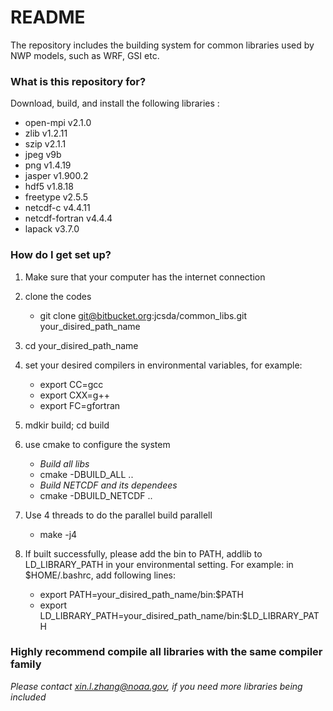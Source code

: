 # README #

The repository includes the building system for common libraries used by NWP models, such as WRF, GSI etc.

### What is this repository for? ###

Download, build, and install the following libraries :

* open-mpi v2.1.0
* zlib v1.2.11
* szip v2.1.1
* jpeg v9b
* png v1.4.19
* jasper v1.900.2 
* hdf5 v1.8.18
* freetype v2.5.5
* netcdf-c v4.4.11
* netcdf-fortran v4.4.4
* lapack v3.7.0

### How do I get set up? ###

1. Make sure that your computer has the internet connection

2. clone the codes

   * git clone git@bitbucket.org:jcsda/common\_libs.git your\_disired\_path\_name
  
3. cd your\_disired\_path\_name

4. set your desired compilers in environmental variables, for example:

   * export CC=gcc
   * export CXX=g++
   * export FC=gfortran
  
5. mdkir build; cd build

6. use cmake to configure the system

     * *Build all libs*
     * cmake -DBUILD\_ALL ..
     * *Build NETCDF and its dependees*
     * cmake -DBUILD\_NETCDF ..

7. Use 4 threads to do the parallel build parallell

   * make -j4

8. If built successfully, please add the bin to PATH, addlib to LD\_LIBRARY\_PATH in your environmental setting. For example: in $HOME/.bashrc, add following lines:

   * export PATH=your\_disired\_path_name/bin:$PATH
   * export LD\_LIBRARY\_PATH=your\_disired\_path\_name/bin:$LD\_LIBRARY\_PATH
  
### Highly recommend compile all libraries with the same compiler family ###

*Please contact xin.l.zhang@noaa.gov, if you need more libraries being included*